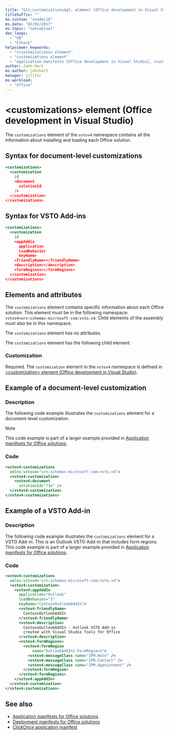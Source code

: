```yaml
---
title: "&lt;customizations&gt; element (Office development in Visual Studio)"
titleSuffix: ""
ms.custom: "seodec18"
ms.date: "02/02/2017"
ms.topic: "conceptual"
dev_langs:
  - "VB"
  - "CSharp"
helpviewer_keywords:
  - "<customizations> element"
  - "customizations element"
  - "application manifests [Office development in Visual Studio], <customizations> element"
author: John-Hart
ms.author: johnhart
manager: jillfar
ms.workload:
  - "office"
---
```

# &lt;customizations&gt; element (Office development in Visual Studio)
  The `customizations` element of the `vstov4` namespace contains all the information about installing and loading each Office solution.

## Syntax for document-level customizations

```xml
<customizations>
  <customization
    id
    <document
      solutionId
    />
  </customization>
</customizations>
```

## Syntax for VSTO Add-ins

```xml
<customizations>
  <customization
    id
    <appAddin
      application
      loadBehavior
      keyName>
    <friendlyName></friendlyName>
    <description></description>
    <formRegions></formRegions>
  </customization>
</customizations>
```

## Elements and attributes
 The `customizations` element contains specific information about each Office solution. This element must be in the following namespace: `vstov4=urn:schemas-microsoft-com:vsto.v4`. Child elements of the assembly must also be in this namespace.

 The `customizations` element has no attributes.

 The `customizations` element has the following child element.

### Customization
 Required. The `customization` element in the `vstov4` namespace is defined in [&#60;customization&#62; element &#40;Office development in Visual Studio&#41;](../vsto/customization-element-office-development-in-visual-studio.md).

## Example of a document-level customization

### Description
 The following code example illustrates the `customizations` element for a document-level customization.

> [!NOTE]
>  This code example is part of a larger example provided in [Application manifests for Office solutions](../vsto/application-manifests-for-office-solutions.md).

### Code

```xml
<vstov4:customizations
  xmlns:vstov4="urn:schemas-microsoft-com:vsto.v4">
  <vstov4:customization>
    <vstov4:document
      solutionId="73e" />
  </vstov4:customization>
</vstov4:customizations>
```

## Example of a VSTO Add-in

### Description
 The following code example illustrates the `customizations` element for a VSTO Add-in. This is an Outlook VSTO Add-in that includes form regions. This code example is part of a larger example provided in [Application manifests for Office solutions](../vsto/application-manifests-for-office-solutions.md).

### Code

```xml
<vstov4:customizations
  xmlns:vstov4="urn:schemas-microsoft-com:vsto.v4">
  <vstov4:customization>
    <vstov4:appAddIn
      application="Outlook"
      loadBehavior="3"
      keyName="ContosoOutlookAddIn">
      <vstov4:friendlyName>
        ContosoOutlookAddIn
      </vstov4:friendlyName>
      <vstov4:description>
        ContosoOutlookAddIn - Outlook VSTO Add-in
        created with Visual Studio Tools for Office
      </vstov4:description>
      <vstov4:formRegions>
        <vstov4:formRegion
            name="OutlookAddIn1.FormRegion1">
          <vstov4:messageClass name="IPM.Note" />
          <vstov4:messageClass name="IPM.Contact" />
          <vstov4:messageClass name="IPM.Appointment" />
        </vstov4:formRegion>
      </vstov4:formRegions>
    </vstov4:appAddIn>
  </vstov4:customization>
</vstov4:customizations>
```

## See also

- [Application manifests for Office solutions](../vsto/application-manifests-for-office-solutions.md)
- [Deployment manifests for Office solutions](../vsto/deployment-manifests-for-office-solutions.md)
- [ClickOnce application manifest](../deployment/clickonce-application-manifest.md)